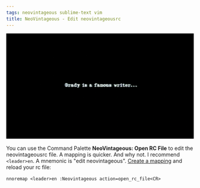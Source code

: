 ```yaml
---
tags: neovintageous sublime-text vim
title: NeoVintageous - Edit neovintageousrc
---
```


![Wonder Boys (2000)](/assets/2023-05-17-wonder-boys.webp)

You can use the Command Palette **NeoVintageous: Open RC File** to edit the neovintageousrc file. A mapping is quicker. And why not. I recommend `<leader>en`. A mnemonic is "edit neovintageous". [Create a mapping](/2022/11/21/vimrc-and-neovintageousrc/) and reload your rc file:

```vim
nnoremap <leader>en :Neovintageous action=open_rc_file<CR>
```
